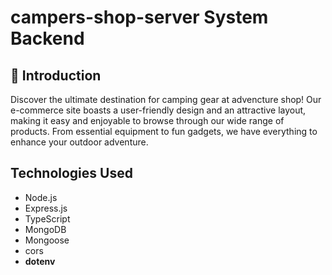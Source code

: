 # campers-shop-server System Backend 

## 🤖 Introduction
Discover the ultimate destination for camping gear at advencture shop! Our e-commerce site boasts a user-friendly design and an attractive layout, making it easy and enjoyable to browse through our wide range of products. From essential equipment to fun gadgets, we have everything to enhance your outdoor adventure.


## Technologies Used
- Node.js
- Express.js
- TypeScript
- MongoDB
- Mongoose
- cors
- **dotenv**

